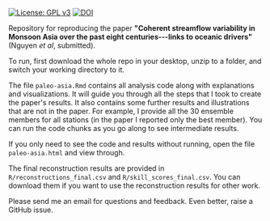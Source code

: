 [![License: GPL v3](https://img.shields.io/badge/License-GPLv3-blue.svg)](https://www.gnu.org/licenses/gpl-3.0)
[![DOI](https://zenodo.org/badge/255220088.svg)](https://zenodo.org/badge/latestdoi/255220088)

Repository for reproducing the paper **"Coherent streamflow variability in Monsoon Asia over the past eight centuries---links to oceanic drivers"** (Nguyen *et al*, submitted).

To run, first download the whole repo in your desktop, unzip to a folder, and switch your working directory to it.

The file `paleo-asia.Rmd` contains all analysis code along with explanations and visualizations. It will guide you through all the steps that I took to create the paper's results. It also contains some further results and illustrations that are not in the paper. For example, I provide all the 30 ensemble members for all stations (in the paper I reported only the best member). You can run the code chunks as you go along to see intermediate results.

If you only need to see the code and results without running, open the file `paleo-asia.html` and view through.

The final reconstruction results are provided in `R/reconstructions_final.csv` and `R/skill_scores_final.csv`. You can download them if you want to use the reconstruction results for other work.

Please send me an email for questions and feedback. Even better, raise a GitHub issue.
